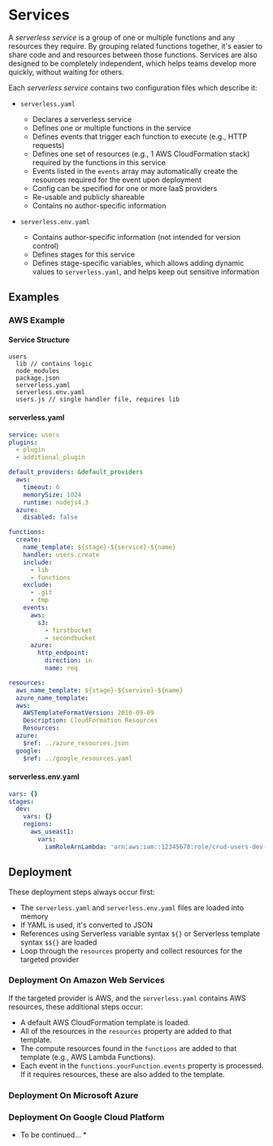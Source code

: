 # Services

A *serverless service* is a group of one or multiple functions and any resources they require. By grouping related
functions together, it's easier to share code and and resources between those functions. Services are also designed to
be completely independent, which helps teams develop more quickly, without waiting for others.

Each *serverless service* contains two configuration files which describe it:

- `serverless.yaml`
  - Declares a serverless service
  - Defines one or multiple functions in the service
  - Defines events that trigger each function to execute (e.g., HTTP requests)
  - Defines one set of resources (e.g., 1 AWS CloudFormation stack) required by the functions in this service
  - Events listed in the `events` array may automatically create the resources required for the event upon deployment
  - Config can be specified for one or more IaaS providers
  - Re-usable and publicly shareable
  - Contains no author-specific information
 
- `serverless.env.yaml`
  - Contains author-specific information (not intended for version control)
  - Defines stages for this service
  - Defines stage-specific variables, which allows adding dynamic values to `serverless.yaml`, and helps keep out
  sensitive information

## Examples

### AWS Example

#### Service Structure

```
users
  lib // contains logic 
  node_modules
  package.json
  serverless.yaml
  serverless.env.yaml
  users.js // single handler file, requires lib
```

#### serverless.yaml

```yaml
service: users
plugins:
  - plugin
  - additional_plugin

default_providers: &default_providers
  aws:
    timeout: 6
    memorySize: 1024
    runtime: nodejs4.3
  azure:
    disabled: false

functions:
  create:
    name_template: ${stage}-${service}-${name}
    handler: users.create
    include:
      - lib
      - functions
    exclude:
      - .git
      - tmp
    events:
      aws:
        s3:
          - firstbucket
          - secondbucket
      azure:
        http_endpoint:
          direction: in
          name: req

resources:
  aws_name_template: ${stage}-${service}-${name}
  azure_name_template:
  aws:
    AWSTemplateFormatVersion: 2010-09-09
    Description: CloudFormation Resources
    Resources:
  azure:
    $ref: ../azure_resources.json
  google:
    $ref: ../google_resources.yaml
```

#### serverless.env.yaml

```yaml
vars: {}
stages:
  dev:
    vars: {}
    regions:
      aws_useast1:
        vars:
          iamRoleArnLambda: 'arn:aws:iam::12345678:role/crud-users-dev-IamRoleLambda-DJSKASD143'
```

## Deployment

These deployment steps always occur first:

- The `serverless.yaml` and `serverless.env.yaml` files are loaded into memory
- If YAML is used, it's converted to JSON
- References using Serverless variable syntax `${}` or Serverless template syntax `$${}` are loaded
- Loop through the `resources` property and collect resources for the targeted provider

### Deployment On Amazon Web Services

If the targeted provider is AWS, and the `serverless.yaml` contains AWS resources, these additional steps occur:

- A default AWS CloudFormation template is loaded.
- All of the resources in the `resources` property are added to that template.
- The compute resources found in the `functions` are added to that template (e.g., AWS Lambda Functions).
- Each event in the `functions.yourFunction.events` property is processed.  If it requires resources, these are also
added to the template.

### Deployment On Microsoft Azure

### Deployment On Google Cloud Platform

* To be continued... *


